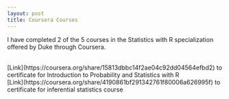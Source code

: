 ```yaml
---
layout: post
title: Coursera Courses 
---
```


I have completed 2 of the 5 courses in the Statistics with R specialization offered by Duke through Coursera. 

<br>
[Link](https://coursera.org/share/15813dbbc14f2ae04c92dd04564efbd2) to certificate for Introduction to Probability and Statistics with R
<br>
[Link](https://coursera.org/share/4190861bf291342761f80006a626995f) to certificate for inferential statistics course
